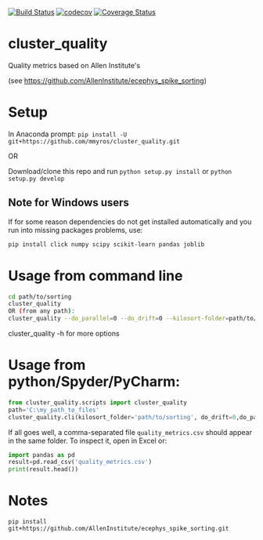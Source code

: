 [![Build Status](https://travis-ci.com/mmyros/cluster_quality.svg?branch=master)](https://travis-ci.com/mmyros/cluster_quality)
[![codecov](https://codecov.io/gh/mmyros/cluster_quality/branch/master/graph/badge.svg?token=Y4K6ADRTXR)](undefined)
[![Coverage Status](https://coveralls.io/repos/github/mmyros/cluster_quality/badge.svg)](https://coveralls.io/github/mmyros/cluster_quality)
# cluster_quality
Quality metrics based on Allen Institute's 

(see https://github.com/AllenInstitute/ecephys_spike_sorting)
# Setup
In Anaconda prompt:
`pip install -U git+https://github.com/mmyros/cluster_quality.git`

OR 

Download/clone this repo and run `python setup.py install` or `python setup.py develop`

## Note for Windows users
If for some reason dependencies do not get installed automatically and you run into missing packages problems, use:
``` bash
pip install click numpy scipy scikit-learn pandas joblib
```

# Usage from command line
```bash
cd path/to/sorting
cluster_quality 
OR (from any path):
cluster_quality --do_parallel=0 --do_drift=0 --kilosort-folder=path/to/sorting 
```
cluster_quality -h for more options


# Usage from python/Spyder/PyCharm:
```python
from cluster_quality.scripts import cluster_quality
path='C:\my_path_to_files'
cluster_quality.cli(kilosort_folder='path/to/sorting', do_drift=0,do_parallel=1)
```

If all goes well, a comma-separated file `quality_metrics.csv` should appear in the same folder. 
To inspect it, open in Excel or:
```python
import pandas as pd
result=pd.read_csv('quality_metrics.csv')
print(result.head())
```

# Notes
```
pip install git+https://github.com/AllenInstitute/ecephys_spike_sorting.git
```